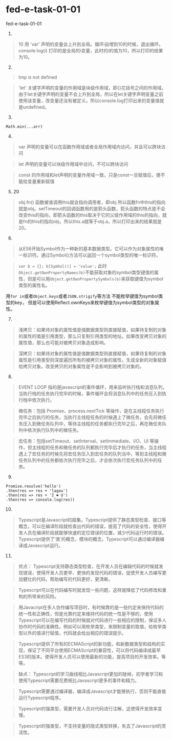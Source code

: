 # fed-e-task-01-01
fed-e-task-01-01

1. 
> 10
> 用 'var' 声明的变量会上升到全局。循环i自增到10的时候，退出循环。console.log(i) 打印的是全局的i变量，此时的i的值为10，所以打印的结果为10。

2. 
>tmp is not defined

>'let' 关键字声明的变量的作用域是块级作用域，即{}花括号之间的作用域。由于let关键字声明的变量不会上升到全局，所以在let关键字声明变量之前使用该变量，改变量还没有被定义。所以console.log打印出来的变量值就是undefined。

3. 
```
Math.min(...arr)
```

4. 
>var 声明的变量可以在函数作用域或者全局作用域内访问，并且可以跨块访问

>let 声明的变量可以块级作用域中访问，不可以跨块访问

>const 的作用域和let声明的变量作用域一致，只是const一旦赋值后，便不能给变量重新赋值

5. 20
>obj.fn() 函数被谁调用this就会指向调用者，即obj 所以函数fn中this的指向就是obj。setTimeout的回调函数用的是箭头函数，箭头函数的特点是不会改变this的指向，即箭头函数的this取决于它的父级作用域的this的指向，就是fn的this的指向obj，所以this.a就等于obj.a，所以打印出来的结果就是20。

6. 
>从ES6开始Symbol作为一种新的基本数据类型。它可以作为对象属性的唯一标识符。通过Symbol()方法可以返回一个symbol类型的唯一标识符。

>`var b = {}; b[Symbol()] = 'value';` 此时`Object.getOwnPropertyNames(b)`不能获取对象的symbol类型键值的属性，但是可以用`Object.getOwnPropertySymbols(b)`来获取键值为symbol类型的属性名。

用`for in`或者`Object.keys`或者`JSON.strigify`等方法 不能枚举键值为symbol类型的key， 但是可以使用Reflect.ownKeys来枚举键值为symbol类型的对象属性。

7. 
>浅拷贝：如果待对象的属性值是值数据类型则直接赋值，如果待复制的对象的属性的值是引用类型，那么只复制引用类型的地址。如果改变拷贝对象的属性值，那么也可能对被拷贝对象造成影响。

>深拷贝：如果待对象的属性值是值数据类型则直接赋值，如果待复制的对象属性是引用类型则深度遍历所有的被拷贝对象的属性，生成全新的对象赋值给拷贝对象。改变拷贝的对象属性是不会影响到被拷贝对象的。


8. 
>EVENT LOOP 指的是javascript的事件循环，用来监听执行栈和消息队列，当执行栈的任务执行完毕的时候，事件循环会将消息队列中的任务压入到执行栈中依次执行。

>微任务：包括 Promise、process.nextTick 等操作，是在主线程任务执行完毕之后执行的任务，当执行主线程任务的时候遇上了微任务，会先将微任务压入到微任务队列中，等待主线程的任务都执行完毕之后，再在微任务队列中依次执行队列中的微任务。

>宏任务：包括setTimeout、setInterval、setImmediate、I/O、UI 等操作，但主线程的任务和微任务的队列都执行完毕后才执行的任务，当主线程遇上了宏任务的时候先将宏任务压入到宏任务的队列当中，等到主线程和微任务队列中的任务都依次执行完毕之后，才会依次执行宏任务队列中的任务。

9. 
```
Promise.resolve('hello')
.then(res => res + 'lagou')
.then(res => res + 'I ❤ U')
.then(res => console.log(res))

```

10. 
>Typescript是Javascript的超集。Typescript提供了静态类型检查、接口等概念，可以在编译阶段就检查出代码的错误，提高了代码的安全性，使得开发人员在编译阶段就能够快速的定位错误的位置，减少代码运行时的错误。Typescript提供了‘类’的概念，模块的概念。Typescript可以通过编译器编译成Javascript运行。

11. 
>优点：
>Typescript支持静态类型检查，在开发人员在编辑代码的时候就发现错误，使得开发人员更早、更快的发现代码的错误，促使开发人员编写更加健壮的代码，帮助编写的代码更好、更清晰。

>Typescript可以在代码编写时就发现一些问题，这样就降低了代码修改和重构的所带来的风险。

>用Javacript在多人协作编写项目时，有时候靠的是一些约定来保持代码的统一性和正确性，但是光靠约定来维持代码的统一性是不够的，使用Typescript可以在编写代码的时候就对代码进行一些相应的限制，保证多人协作时代码的准确性。例如可以用枚举类型，来限制变量的取值，给枚举类型以外的值进行赋值，代码就会给出相应的错误提示。

>Typescript提供了所有的ECMAScript的新功能，和新数据类型和结构的实现，保证了不同平台使用ECMAScript的兼容性，可以将代码编译成最早ES3的版本。使得开发人员可以使用最新的功能，提高项目的开发效率。等等。

>缺点：
>Typescript的学习曲线相比Javascript更加的陡峭，初学者学习和使用Typescript需要花费相比Javascript更多的事件和精力。

>Typescript需要通过编译器，编译成Javascript才能够执行，否则不能直接运行Typescript程序。

>Typescript的强类型，需要开发人员对代码进行注解，这使得开发效率变慢。

>Typescript的强类型，不支持变量的隐式类型转换，失去了Javascript的灵活性。